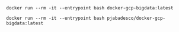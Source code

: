 
##

    docker run --rm -it --entrypoint bash docker-gcp-bigdata:latest

    docker run --rm -it --entrypoint bash pjabadesco/docker-gcp-bigdata:latest
